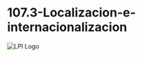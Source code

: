 # 107.3-Localizacion-e-internacionalizacion
![LPI Logo](../../../wallpaper/diogenes_linux "Buscando al hombre nuevo")
